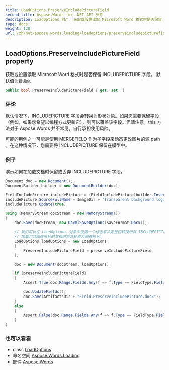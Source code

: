 ```yaml
---
title: LoadOptions.PreserveIncludePictureField
second_title: Aspose.Words for .NET API 参考
description: LoadOptions 财产. 获取或设置读取 Microsoft Word 格式时是否保留 INCLUDEPICTURE 字段 默认值为错误的.
type: docs
weight: 120
url: /zh/net/aspose.words.loading/loadoptions/preserveincludepicturefield/
---
```

## LoadOptions.PreserveIncludePictureField property

获取或设置读取 Microsoft Word 格式时是否保留 INCLUDEPICTURE 字段。 默认值为`错误的`.

```csharp
public bool PreserveIncludePictureField { get; set; }
```

### 评论

默认情况下，INCLUDEPICTURE 字段会转换为形状对象。如果您需要保留字段（例如，如果您希望以编程方式更新它），则可以覆盖该字段。但请注意，this 方法对于 Aspose.Words 并不常见。自行承担使用风险。

可能的用例之一可能是使用 MERGEFIELD 作为子字段来动态更改图片的源 path 。在这种情况下，您需要将 INCLUDEPICTURE 保留在模型中。

### 例子

演示如何在加载文档时保留或丢弃 INCLUDEPICTURE 字段。

```csharp
Document doc = new Document();
DocumentBuilder builder = new DocumentBuilder(doc);

FieldIncludePicture includePicture = (FieldIncludePicture)builder.InsertField(FieldType.FieldIncludePicture, true);
includePicture.SourceFullName = ImageDir + "Transparent background logo.png";
includePicture.Update(true);

using (MemoryStream docStream = new MemoryStream())
{
    doc.Save(docStream, new OoxmlSaveOptions(SaveFormat.Docx));

    // 我们可以在 LoadOptions 对象中设置一个标志来决定是否转换所有 INCLUDEPICTURE 字段
    // 加载包含图像形状的文档时将其转换为图像形状。
    LoadOptions loadOptions = new LoadOptions
    {
        PreserveIncludePictureField = preserveIncludePictureField
    };

    doc = new Document(docStream, loadOptions);

    if (preserveIncludePictureField)
    {
        Assert.True(doc.Range.Fields.Any(f => f.Type == FieldType.FieldIncludePicture));

        doc.UpdateFields();
        doc.Save(ArtifactsDir + "Field.PreserveIncludePicture.docx");
    }
    else
    {
        Assert.False(doc.Range.Fields.Any(f => f.Type == FieldType.FieldIncludePicture));
    }
}
```

### 也可以看看

* class [LoadOptions](../)
* 命名空间 [Aspose.Words.Loading](../../loadoptions/)
* 部件 [Aspose.Words](../../../)


